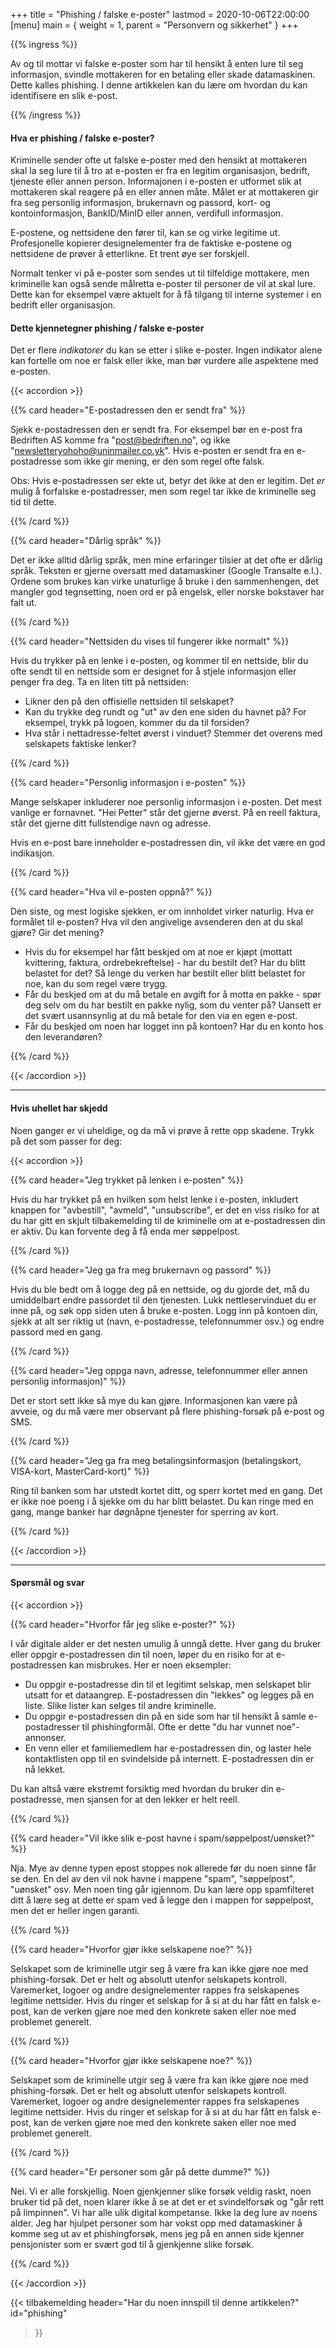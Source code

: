 +++
title = "Phishing / falske e-poster"
lastmod = 2020-10-06T22:00:00
[menu]
main = { weight = 1, parent = "Personvern og sikkerhet" }
+++

{{% ingress %}}

Av og til mottar vi falske e-poster som har til hensikt å enten lure til seg informasjon, svindle
mottakeren for en betaling eller skade datamaskinen. Dette kalles phishing. I denne artikkelen kan
du lære om hvordan du kan identifisere en slik e-post.

{{% /ingress %}}

#### Hva er phishing / falske e-poster?

Kriminelle sender ofte ut falske e-poster med den hensikt at mottakeren skal la seg lure til å tro
at e-posten er fra en legitim organisasjon, bedrift, tjeneste eller annen person. Informajonen i
e-posten er utformet slik at mottakeren skal reagere på en eller annen måte. Målet er at mottakeren
gir fra seg personlig informasjon, brukernavn og passord, kort- og kontoinformasjon, BankID/MinID
eller annen, verdifull informasjon.

E-postene, og nettsidene den fører til, kan se og virke legitime ut. Profesjonelle kopierer
designelementer fra de faktiske e-postene og nettsidene de prøver å etterlikne. Et trent øye ser
forskjell.

Normalt tenker vi på e-poster som sendes ut til tilfeldige mottakere, men kriminelle kan også sende
målretta e-poster til personer de vil at skal lure. Dette kan for eksempel være aktuelt for å få
tilgang til interne systemer i en bedrift eller organisasjon.

#### Dette kjennetegner phishing / falske e-poster

Det er flere *indikatorer* du kan se etter i slike e-poster. Ingen indikator alene kan fortelle om
noe er falsk eller ikke, man bør vurdere alle aspektene med e-posten.

{{< accordion >}}

{{% card header="E-postadressen den er sendt fra" %}}

Sjekk e-postadressen den er sendt fra. For eksempel bør en e-post fra Bedriften AS komme fra
"post@bedriften.no", og ikke "newsletteryohoho@uninmailer.co.yk". Hvis e-posten er sendt fra en
e-postadresse som ikke gir mening, er den som regel ofte falsk.

Obs: Hvis e-postadressen ser ekte ut, betyr det ikke at den er legitim. Det *er* mulig å forfalske
e-postadresser, men som regel tar ikke de kriminelle seg tid til dette.

{{% /card %}}

{{% card header="Dårlig språk" %}}

Det er ikke alltid dårlig språk, men mine erfaringer tilsier at det ofte er dårlig språk. Teksten er
gjerne oversatt med datamaskiner (Google Transalte e.l.). Ordene som brukes kan virke unaturlige å
bruke i den sammenhengen, det mangler god tegnsetting, noen ord er på engelsk, eller norske
bokstaver har falt ut.

{{% /card %}}

{{% card header="Nettsiden du vises til fungerer ikke normalt" %}}

Hvis du trykker på en lenke i e-posten, og kommer til en nettside, blir du ofte sendt til en
nettside som er designet for å stjele informasjon eller penger fra deg. Ta en liten titt på
nettsiden:

- Likner den på den offisielle nettsiden til selskapet?  
- Kan du trykke deg rundt og "ut" av den ene siden du havnet på? For eksempel, trykk på logoen,
kommer du da til forsiden?  
- Hva står i nettadresse-feltet øverst i vinduet? Stemmer det overens med selskapets faktiske
lenker?

{{% /card %}}

{{% card header="Personlig informasjon i e-posten" %}}

Mange selskaper inkluderer noe personlig informasjon i e-posten. Det mest vanlige er fornavnet. "Hei
Petter" står det gjerne øverst. På en reell faktura, står det gjerne ditt fullstendige navn og
adresse.

Hvis en e-post bare inneholder e-postadressen din, vil ikke det være en god indikasjon.

{{% /card %}}

{{% card header="Hva vil e-posten oppnå?" %}}

Den siste, og mest logiske sjekken, er om innholdet virker naturlig. Hva er formålet til e-posten?
Hva vil den angivelige avsenderen den at du skal gjøre? Gir det mening?

- Hvis du for eksempel har fått beskjed om at noe er kjøpt (mottatt kvittering, faktura,
ordrebekreftelse) - har du bestilt det? Har du blitt belastet for det? Så lenge du verken har
bestilt eller blitt belastet for noe, kan du som regel være trygg.  
- Får du beskjed om at du må betale en avgift for å motta en pakke - spør deg selv om du har bestilt
en pakke nylig, som du venter på? Uansett er det svært usannsynlig at du må betale for den via en
egen e-post.
- Får du beskjed om noen har logget inn på kontoen? Har du en konto hos den leverandøren?

{{% /card %}}

{{< /accordion >}}

---

#### Hvis uhellet har skjedd

Noen ganger er vi uheldige, og da må vi prøve å rette opp skadene. Trykk på det som passer for deg:

{{< accordion >}}

{{% card header="Jeg trykket på lenken i e-posten" %}}

Hvis du har trykket på en hvilken som helst lenke i e-posten, inkludert knappen for "avbestill",
"avmeld", "unsubscribe", er det en viss risiko for at du har gitt en skjult tilbakemelding til de
kriminelle om at e-postadressen din er aktiv. Du kan forvente deg å få enda mer søppelpost.

{{% /card %}}

{{% card header="Jeg ga fra meg brukernavn og passord" %}}

Hvis du ble bedt om å logge deg på en nettside, og du gjorde det, må du umiddelbart endre passordet
til den tjenesten. Lukk nettleservinduet du er inne på, og søk opp siden uten å bruke e-posten. Logg
inn på kontoen din, sjekk at alt ser riktig ut (navn, e-postadresse, telefonnummer osv.) og endre
passord med en gang.

{{% /card %}}

{{% card header="Jeg oppga navn, adresse, telefonnummer eller annen personlig informasjon)" %}}

Det er stort sett ikke så mye du kan gjøre. Informasjonen kan være på avveie, og du må være mer
observant på flere phishing-forsøk på e-post og SMS.

{{% /card %}}

{{% card header="Jeg ga fra meg betalingsinformasjon (betalingskort, VISA-kort, MasterCard-kort)"
%}}

Ring til banken som har utstedt kortet ditt, og sperr kortet med en gang. Det er ikke noe poeng i å
sjekke om du har blitt belastet. Du kan ringe med en gang, mange banker har døgnåpne tjenester for
sperring av kort.

{{% /card %}}

{{< /accordion >}}

---

#### Spørsmål og svar

{{< accordion >}}

{{% card header="Hvorfor får jeg slike e-poster?" %}}

I vår digitale alder er det nesten umulig å unngå dette. Hver gang du bruker eller oppgir
e-postadressen din til noen, løper du en risiko for at e-postadressen kan misbrukes. Her er noen
eksempler:

- Du oppgir e-postadresse din til et legitimt selskap, men selskapet blir utsatt for et dataangrep.
E-postadressen din "lekkes" og legges på en liste. Slike lister kan selges til andre kriminelle.  
- Du oppgir e-postadressen din på en side som har til hensikt å samle e-postadresser til
phishingformål. Ofte er dette "du har vunnet noe"-annonser.  
- En venn eller et familiemedlem har e-postadressen din, og laster hele kontaktlisten opp til en
svindelside på internett. E-postadressen din er nå lekket.

Du kan altså være ekstremt forsiktig med hvordan du bruker din e-postadresse, men sjansen for at den
lekker er helt reell.

{{% /card %}}

{{% card header="Vil ikke slik e-post havne i spam/søppelpost/uønsket?" %}}

Nja. Mye av denne typen epost stoppes nok allerede før du noen sinne får se den. En del av den vil
nok havne i mappene "spam", "søppelpost", "uønsket" osv. Men noen ting går igjennom. Du kan lære opp
spamfilteret ditt å lære seg at dette er spam ved å legge den i mappen for søppelpost, men det er
heller ingen garanti.

{{% /card %}}

{{% card header="Hvorfor gjør ikke selskapene noe?" %}}

Selskapet som de kriminelle utgir seg å være fra kan ikke gjøre noe med phishing-forsøk. Det er helt
og absolutt utenfor selskapets kontroll. Varemerket, logoer og andre designelementer rappes fra
selskapenes legitime nettsider. Hvis du ringer et selskap for å si at du har fått en falsk e-post,
kan de verken gjøre noe med den konkrete saken eller noe med problemet generelt.

{{% /card %}}

{{% card header="Hvorfor gjør ikke selskapene noe?" %}}

Selskapet som de kriminelle utgir seg å være fra kan ikke gjøre noe med phishing-forsøk. Det er helt
og absolutt utenfor selskapets kontroll. Varemerket, logoer og andre designelementer rappes fra
selskapenes legitime nettsider. Hvis du ringer et selskap for å si at du har fått en falsk e-post,
kan de verken gjøre noe med den konkrete saken eller noe med problemet generelt.

{{% /card %}}

{{% card header="Er personer som går på dette dumme?" %}}

Nei. Vi er alle forskjellig. Noen gjenkjenner slike forsøk veldig raskt, noen bruker tid på det,
noen klarer ikke å se at det er et svindelforsøk og "går rett på limpinnen". Vi har alle ulik
digital kompetanse. Ikke la deg lure av noens alder. Jeg har hjulpet personer som har vokst opp med
datamaskiner å komme seg ut av et phishingforsøk, mens jeg på en annen side kjenner pensjonister som
er svært god til å gjenkjenne slike forsøk.

{{% /card %}}

{{< /accordion >}}

{{< tilbakemelding
	header="Har du noen innspill til denne artikkelen?"
	id="phishing"
>}}
